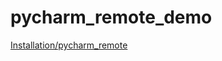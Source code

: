 # pycharm_remote_demo

[Installation/pycharm_remote](https://github.com/alisure-ml/Installation/blob/master/pycharm_remote.md)
